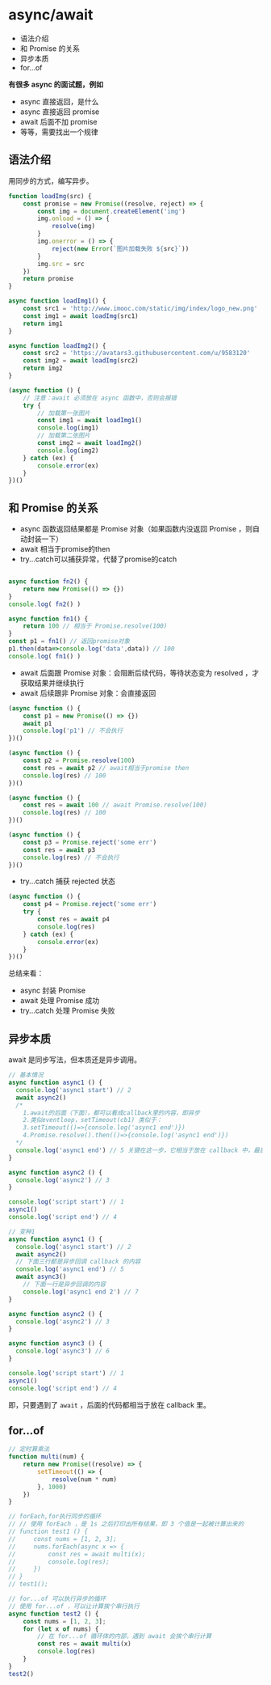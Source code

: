 # async/await

- 语法介绍
- 和 Promise 的关系
- 异步本质
- for...of

**有很多 async 的面试题，例如** 
- async 直接返回，是什么
- async 直接返回 promise
- await 后面不加 promise
- 等等，需要找出一个规律

## 语法介绍

用同步的方式，编写异步。

```js
function loadImg(src) {
    const promise = new Promise((resolve, reject) => {
        const img = document.createElement('img')
        img.onload = () => {
            resolve(img)
        }
        img.onerror = () => {
            reject(new Error(`图片加载失败 ${src}`))
        }
        img.src = src
    })
    return promise
}

async function loadImg1() {
    const src1 = 'http://www.imooc.com/static/img/index/logo_new.png'
    const img1 = await loadImg(src1)
    return img1
}

async function loadImg2() {
    const src2 = 'https://avatars3.githubusercontent.com/u/9583120'
    const img2 = await loadImg(src2)
    return img2
}

(async function () {
    // 注意：await 必须放在 async 函数中，否则会报错
    try {
        // 加载第一张图片
        const img1 = await loadImg1()
        console.log(img1)
        // 加载第二张图片
        const img2 = await loadImg2()
        console.log(img2)
    } catch (ex) {
        console.error(ex)
    }
})()
```

## 和 Promise 的关系

- async 函数返回结果都是 Promise 对象（如果函数内没返回 Promise ，则自动封装一下）
- await 相当于promise的then
- try...catch可以捕获异常，代替了promise的catch

```js

async function fn2() {
    return new Promise(() => {})
}
console.log( fn2() )

async function fn1() {
    return 100 // 相当于 Promise.resolve(100)
}
const p1 = fn1() // 返回promise对象
p1.then(data=>console.log('data',data)) // 100
console.log( fn1() ) 
```

- await 后面跟 Promise 对象：会阻断后续代码，等待状态变为 resolved ，才获取结果并继续执行
- await 后续跟非 Promise 对象：会直接返回

```js
(async function () {
    const p1 = new Promise(() => {})
    await p1
    console.log('p1') // 不会执行
})()

(async function () {
    const p2 = Promise.resolve(100)
    const res = await p2 // await相当于promise then
    console.log(res) // 100
})()

(async function () {
    const res = await 100 // await Promise.resolve(100)
    console.log(res) // 100
})()

(async function () {
    const p3 = Promise.reject('some err')
    const res = await p3
    console.log(res) // 不会执行
})()
```

- try...catch 捕获 rejected 状态

```js
(async function () {
    const p4 = Promise.reject('some err')
    try {
        const res = await p4
        console.log(res)
    } catch (ex) {
        console.error(ex)
    }
})()
```

总结来看：

- async 封装 Promise
- await 处理 Promise 成功
- try...catch 处理 Promise 失败

## 异步本质

await 是同步写法，但本质还是异步调用。

```js
// 基本情况
async function async1 () {
  console.log('async1 start') // 2
  await async2()
  /*
    1.await的后面（下面），都可以看成callback里的内容，即异步
    2.类似eventloop，setTimeout(cb1) 类似于：
    3.setTimeout(()=>{console.log('async1 end')})
    4.Promise.resolve().then(()=>{console.log('async1 end')})
  */
  console.log('async1 end') // 5 关键在这一步，它相当于放在 callback 中，最后执行
}

async function async2 () {
  console.log('async2') // 3
}

console.log('script start') // 1
async1()
console.log('script end') // 4

// 变种1
async function async1 () {
  console.log('async1 start') // 2
  await async2()
  // 下面三行都是异步回调 callback 的内容
  console.log('async1 end') // 5
  await async3()
    // 下面一行是异步回调的内容
    console.log('async1 end 2') // 7
}

async function async2 () {
  console.log('async2') // 3
}

async function async3 () {
  console.log('async3') // 6
}

console.log('script start') // 1
async1()
console.log('script end') // 4
```

即，只要遇到了 `await` ，后面的代码都相当于放在 callback 里。

## for...of

```js
// 定时算乘法
function multi(num) {
    return new Promise((resolve) => {
        setTimeout(() => {
            resolve(num * num)
        }, 1000)
    })
}

// forEach,for执行同步的循环
// // 使用 forEach ，是 1s 之后打印出所有结果，即 3 个值是一起被计算出来的
// function test1 () {
//     const nums = [1, 2, 3];
//     nums.forEach(async x => {
//         const res = await multi(x);
//         console.log(res);
//     })
// }
// test1();

// for...of 可以执行异步的循环
// 使用 for...of ，可以让计算挨个串行执行
async function test2 () {
    const nums = [1, 2, 3];
    for (let x of nums) {
        // 在 for...of 循环体的内部，遇到 await 会挨个串行计算
        const res = await multi(x)
        console.log(res)
    }
}
test2()
```
